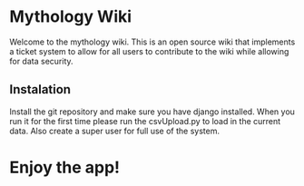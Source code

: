 # Mythology Wiki
Welcome to the mythology wiki. This is an open source wiki that implements a ticket system to allow for all users to contribute to the wiki while allowing for data security.

## Instalation
Install the git repository and make sure you have django installed. When you run it for the first time please run the csvUpload.py to load in the current data. Also create a super user for full use of the system.

# Enjoy the app!
